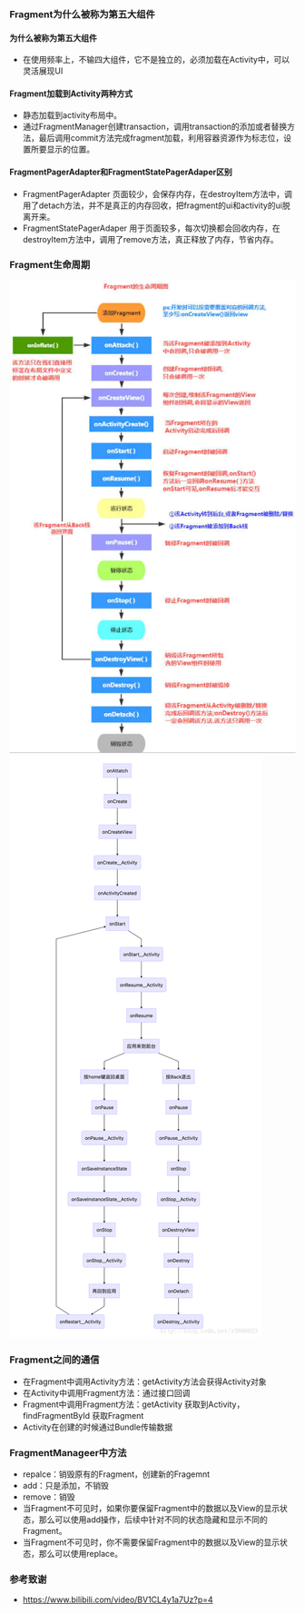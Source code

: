### Fragment为什么被称为第五大组件
#### 为什么被称为第五大组件
- 在使用频率上，不输四大组件，它不是独立的，必须加载在Activity中，可以灵活展现UI

#### Fragment加载到Activity两种方式
- 静态加载到activity布局中。
- 通过FragmentManager创建transaction，调用transaction的添加或者替换方法，最后调用commit方法完成fragment加载，利用容器资源作为标志位，设置所要显示的位置。

#### FragmentPagerAdapter和FragmentStatePagerAdaper区别
- FragmentPagerAdapter 页面较少，会保存内存，在destroyItem方法中，调用了detach方法，并不是真正的内存回收，把fragment的ui和activity的ui脱离开来。
- FragmentStatePagerAdaper 用于页面较多，每次切换都会回收内存，在destroyItem方法中，调用了remove方法，真正释放了内存，节省内存。

### Fragment生命周期
![img.png](../resource/Fragment生命周期.png)
![img.png](../resource/生命周期交织.png)

### Fragment之间的通信
- 在Fragment中调用Activity方法：getActivity方法会获得Activity对象
- 在Activity中调用Fragment方法：通过接口回调
- Fragment中调用Fragment方法：getActivity 获取到Activity，findFragmentById 获取Fragment
- Activity在创建的时候通过Bundle传输数据

### FragmentManageer中方法
- repalce：销毁原有的Fragment，创建新的Fragemnt
- add：只是添加，不销毁
- remove：销毁
- 当Fragment不可见时，如果你要保留Fragment中的数据以及View的显示状态，那么可以使用add操作，后续中针对不同的状态隐藏和显示不同的Fragment。
- 当Fragment不可见时，你不需要保留Fragment中的数据以及View的显示状态，那么可以使用replace。

### 参考致谢
- https://www.bilibili.com/video/BV1CL4y1a7Uz?p=4